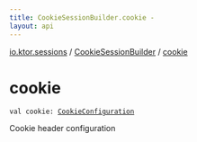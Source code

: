 ```yaml
---
title: CookieSessionBuilder.cookie - 
layout: api
---
```


<div class='api-docs-breadcrumbs'><a href="../index.html">io.ktor.sessions</a> / <a href="index.html">CookieSessionBuilder</a> / <a href="./cookie.html">cookie</a></div>

# cookie

<div class="signature"><code><span class="keyword">val </span><span class="identifier">cookie</span><span class="symbol">: </span><a href="../-cookie-configuration/index.html"><span class="identifier">CookieConfiguration</span></a></code></div>

Cookie header configuration

